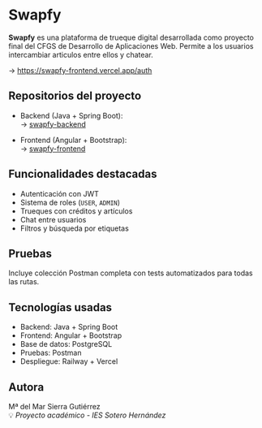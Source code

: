 # Swapfy

**Swapfy** es una plataforma de trueque digital desarrollada como proyecto final del CFGS de Desarrollo de Aplicaciones Web. Permite a los usuarios intercambiar articulos entre ellos y chatear.

-> https://swapfy-frontend.vercel.app/auth


## Repositorios del proyecto

- Backend (Java + Spring Boot):  
  -> [swapfy-backend](https://github.com/MarSierraG/swapfy-backend)

- Frontend (Angular + Bootstrap):  
  -> [swapfy-frontend](https://github.com/MarSierraG/swapfy-frontend)

## Funcionalidades destacadas

- Autenticación con JWT
- Sistema de roles (`USER`, `ADMIN`)
- Trueques con créditos y artículos
- Chat entre usuarios
- Filtros y búsqueda por etiquetas

## Pruebas

Incluye colección Postman completa con tests automatizados para todas las rutas.

## Tecnologías usadas

- Backend: Java + Spring Boot
- Frontend: Angular + Bootstrap
- Base de datos: PostgreSQL
- Pruebas: Postman
- Despliegue: Railway + Vercel

## Autora

Mª del Mar Sierra Gutiérrez  
💡 *Proyecto académico - IES Sotero Hernández*
